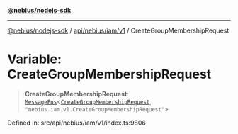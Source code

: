 [**@nebius/nodejs-sdk**](../../../../../README.md)

***

[@nebius/nodejs-sdk](../../../../../README.md) / [api/nebius/iam/v1](../README.md) / CreateGroupMembershipRequest

# Variable: CreateGroupMembershipRequest

> **CreateGroupMembershipRequest**: [`MessageFns`](../../../../../runtime/protos/core/interfaces/MessageFns.md)\<[`CreateGroupMembershipRequest`](../interfaces/CreateGroupMembershipRequest.md), `"nebius.iam.v1.CreateGroupMembershipRequest"`\>

Defined in: src/api/nebius/iam/v1/index.ts:9806
